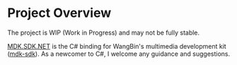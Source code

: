 # Project Overview
The project is WIP (Work in Progress) and may not be fully stable.

[MDK.SDK.NET](https://github.com/axojhf/MDK.SDK.NET) is the C# binding for WangBin's multimedia development kit ([mdk-sdk](https://github.com/wang-bin/mdk-sdk)). As a newcomer to C#, I welcome any guidance and suggestions.

